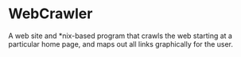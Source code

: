 # WebCrawler

A web site and *nix-based program that crawls the web starting at a particular home page, and maps out all links graphically for the user.
